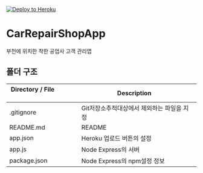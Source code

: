 [![Deploy to Heroku](https://www.herokucdn.com/deploy/button.png)](https://heroku.com/deploy?template=https://github.com/sungkuk5420/CarRepairShopApp/tree/heroku-test/)

# CarRepairShopApp

부천에 위치한 착한 공업사 고객 관리앱

## 폴더 구조

| Directory / File               | Description      |
| ----------------------- | ---------------- |
| .gitignore                  | Git저장소추적대상에서 제외하는 파일을 지정 |
| README.md                 | README |
| app.json                  | Heroku 업로드 버튼의 설정 |
| app.js                  | Node Express의 서버 |
| package.json                  | Node Express의 npm설정 정보 |
